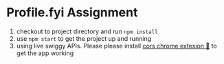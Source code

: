 # Profile.fyi Assignment
1. checkout to project directory and run `npm install`
2. use `npm start` to get the project up and running
3. using live swiggy APIs. Please please install [cors chrome extesion 🔗](https://chromewebstore.google.com/detail/allow-cors-access-control/lhobafahddgcelffkeicbaginigeejlf?hl=en) to get the app working
